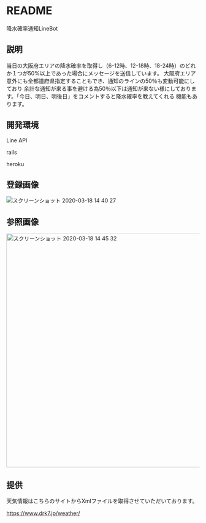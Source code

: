 # README

降水確率通知LineBot


## 説明
当日の大阪府エリアの降水確率を取得し（6-12時、12-18時、18-24時）のどれか１つが50%以上であった場合にメッセージを送信しています。
大阪府エリア意外にも全都道府県指定することもでき、通知のラインの50％も変動可能にしており
余計な通知が来る事を避ける為50％以下は通知が来ない様にしております。「今日、明日、明後日」をコメントすると降水確率を教えてくれる
機能もあります。


## 開発環境
Line API

rails

heroku 

## 登録画像
![スクリーンショット 2020-03-18 14 40 27](https://user-images.githubusercontent.com/56381794/76929153-cb609680-6926-11ea-8ced-671592886547.png)

## 参照画像
<img width="610" alt="スクリーンショット 2020-03-18 14 45 32" src="https://user-images.githubusercontent.com/56381794/76929302-22ff0200-6927-11ea-9544-a5b400b87c2d.png">

## 提供
天気情報はこちらのサイトからXmlファイルを取得させていただいております。

https://www.drk7.jp/weather/
